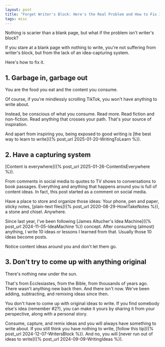 ```yaml
---
layout: post
title: "Forget Writer's Block: Here's the Real Problem and How to Fix It"
tags: misc
---
```


Nothing is scarier than a blank page, but what if the problem isn't writer's block?

If you stare at a blank page with nothing to write, you're not suffering from writer's block, but from the lack of an idea-capturing system.

Here's how to fix it.

## 1. Garbage in, garbage out

You are the food you eat and the content you consume.

Of course, if you're mindlessly scrolling TikTok, you won't have anything to write about.

Instead, be conscious of what you consume. Read more. Read fiction and non-fiction. Read anything that crosses your path. That's your source of inspiration.

And apart from inspiring you, being exposed to good writing is [the best way to learn to write]({% post_url 2025-01-20-WritingToLearn %}).

## 2. Have a capturing system

[Content is everywhere]({% post_url 2025-01-26-ContentIsEverywhere %}).

From comments in social media to quotes to TV shows to conversations to book passages. Everything and anything that happens around you is full of content ideas. In fact, this post started as a comment on social media.

Have a place to store and organize those ideas: Your phone, pen and paper, sticky notes, [plain-text files]({% post_url 2020-08-29-HowITakeNotes %}), a stone and chisel. Anywhere.

Since last year, I've been following [James Altucher's Idea Machine]({% post_url 2024-11-05-IdeaMachine %}) concept. After consuming (almost) anything, I write 10 ideas or lessons I learned from that. Usually those 10 ideas become posts.

Notice content ideas around you and don't let them go.

## 3. Don't try to come up with anything original

There's nothing new under the sun.

That's from Ecclesiastes, from the Bible, from thousands of years ago. There wasn't anything new back then. And there isn't now. We've been adding, subtracting, and remixing ideas since then.

You don't have to come up with original ideas to write. If you find somebody else's idea (remember #2?), you can make it yours by sharing it from your perspective, along with a personal story.

Consume, capture, and remix ideas and you will always have something to write about. If you still think you have nothing to write, [follow this tip]({% post_url 2024-12-07-WritersBlock %}). And no, you will [never run out of ideas to write]({% post_url 2024-09-09-WritingIdeas %}).

